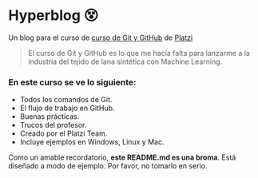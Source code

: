 # Hyperblog 😵
Un blog para el curso de [curso de Git y GitHub](https://platzi.com/cursos/git-github/) de [Platzi](https://www.platzi.com)
> El curso de Git y GitHub es lo que me hacía falta para lanzarme a la industria del tejido de lana sintética con Machine Learning.

### En este curso se ve lo siguiente:
* Todos los comandos de Git.
* El flujo de trabajo en GitHub.
* Buenas prácticas.
* Trucos del profesor.
* Creado por el Platzi Team.
* Incluye ejemplos en Windows, Linux y Mac.

Como un amable recordatorio, **este README.md es una broma**. Está diseñado a modo de ejemplo. Por favor, no tomarlo en serio.
